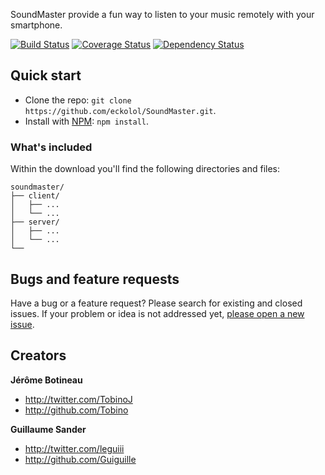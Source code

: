 SoundMaster provide a fun way to listen to your music remotely with your smartphone.

[![Build Status](https://travis-ci.org/eckolol/SoundMaster.svg)](https://travis-ci.org/eckolol/SoundMaster)
[![Coverage Status](https://img.shields.io/coveralls/eckolol/SoundMaster.svg)](https://coveralls.io/r/eckolol/SoundMaster)
[![Dependency Status](https://gemnasium.com/eckolol/SoundMaster.svg)](https://gemnasium.com/eckolol/SoundMaster)


## Quick start

- Clone the repo: `git clone https://github.com/eckolol/SoundMaster.git`.
- Install with [NPM](http://npmjs.org): `npm install`.

### What's included

Within the download you'll find the following directories and files:

```
soundmaster/
├── client/
│   ├── ...
│   └── ...
├── server/
│   ├── ...
│   └── ...
└──
```

## Bugs and feature requests

Have a bug or a feature request? Please search for existing and closed issues. If your problem or idea is not addressed yet, [please open a new issue](https://github.com/eckolol/SoundMaster/issues/new).



## Creators

**Jérôme Botineau**

- <http://twitter.com/TobinoJ>
- <http://github.com/Tobino>

**Guillaume Sander**

- <http://twitter.com/leguiii>
- <http://github.com/Guiguille>

